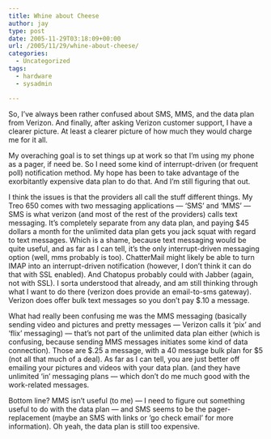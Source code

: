 ```yaml
---
title: Whine about Cheese
author: jay
type: post
date: 2005-11-29T03:18:09+00:00
url: /2005/11/29/whine-about-cheese/
categories:
  - Uncategorized
tags:
  - hardware
  - sysadmin

---
```

So, I’ve always been rather confused about SMS, MMS, and the data plan from Verizon. And finally, after asking Verizon customer support, I have a clearer picture. At least a clearer picture of how much they would charge me for it all.

My overaching goal is to set things up at work so that I’m using my phone as a pager, if need be. So I need some kind of interrupt-driven (or frequent poll) notification method. My hope has been to take advantage of the exorbitantly expensive data plan to do that. And I’m still figuring that out.

I think the issues is that the providers all call the stuff different things. My Treo 650 comes with two messaging applications — ‘SMS’ and ‘MMS’ — SMS is what verizon (and most of the rest of the providers) calls text messaging. It’s completely separate from any data plan, and paying $45 dollars a month for the unlimited data plan gets you jack squat with regard to text messages. Which is a shame, because text messaging would be quite useful, and as far as I can tell, it’s the only interrupt-driven messaging option (well, mms probably is too). ChatterMail might likely be able to turn IMAP into an interrupt-driven notification (however, I don’t think it can do that with SSL enabled). And Chatopus probably could with Jabber (again, not with SSL). I sorta understood that already, and am still thinking through what I want to do there (verizon does provide an email-to-sms gateway). Verizon does offer bulk text messages so you don’t pay $.10 a message.

What had really been confusing me was the MMS messaging (basically sending video and pictures and pretty messages — Verizon calls it ‘pix’ and ‘flix’ messaging) — that’s not part of the unlimited data plan either (which is confusing, because sending MMS messages initiates some kind of data connection). Those are $.25 a message, with a 40 message bulk plan for $5 (not all that much of a deal). As far as I can tell, you are just better off emailing your pictures and videos with your data plan. (and they have unlimited ‘in’ messaging plans — which don’t do me much good with the work-related messages.

Bottom line? MMS isn’t useful (to me) — I need to figure out something useful to do with the data plan — and SMS seems to be the pager-replacement (maybe an SMS with links or ‘go check email’ for more information). Oh yeah, the data plan is still too expensive.